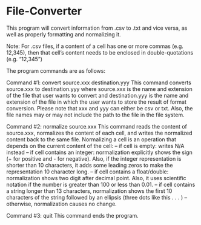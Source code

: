 # File-Converter
This program will convert information from .csv to .txt and vice versa, as well as properly formatting and normalizing it.

Note: For .csv files, if a content of a cell has one or more commas (e.g. 12,345), then that cell’s content needs to be enclosed in double-quotations (e.g. “12,345”)

The program commands are as follows:

Command #1: convert source.xxx destination.yyy 
This command converts source.xxx to destination.yyy where source.xxx is the name and extension of the file that user wants to convert and destination.yyy is the name 
and extension of the file in which the user wants to store the result of format conversion. Please note that xxx and yyy can either be csv or txt. 
Also, the file names may or may not include the path to the file in the file system.

Command #2: normalize source.xxx 
This command reads the content of source.xxx, normalizes the content of each cell, and writes the normalized content back to the same file. 
Normalizing a cell is an operation that depends on the current content of the cell:
– if cell is empty: writes N/A instead
– if cell contains an integer: normalization explicitly shows the sign (+ for positive and - for negative). Also, if the integer
representation is shorter than 10 characters, it adds some leading zeros to make the representation 10 character long.
– if cell contains a float/double: normalization shows two digit after decimal point. Also, it uses scientific notation if the number is greater than 100 or 
less than 0.01.
– if cell contains a string longer than 13 characters, normalization shows the first 10 characters of the string followed by an ellipsis (three dots like this . . . )
– otherwise, normalization causes no change.

Command #3: quit
This command ends the program.
